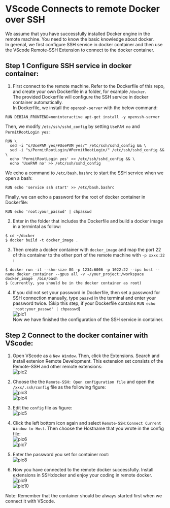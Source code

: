 # VScode Connects to remote Docker over SSH
We assume that you have successfully installed Docker engine in the remote machine. You need to know the basic knowledge about docker.     
In gerenal, we first configure SSH service in docker container and then use the VScode Remote-SSH Extension to connect to the docker container.    
## Step 1 Configure SSH service in docker container:   
1. First connect to the remote machine. Refer to the Dockerfile of this repo, and create your own Dockerfile in a folder, for example ```/docker```.     
The provided Dockerfile will configure the SSH service in docker container automatically.    
In Dockerfile, we install the ```openssh-server``` with the below command:     
```
RUN DEBIAN_FRONTEND=noninteractive apt-get install -y openssh-server    
```     
Then, we modify ```/etc/ssh/sshd_config``` by setting ```UsePAM no``` and ```PermitRootLogin yes```:    
``` 
RUN \    
  sed -i "s/UsePAM yes/#UsePAM yes/" /etc/ssh/sshd_config && \
  sed -i "s/PermitRootLogin/#PermitRootLogin/" /etc/ssh/sshd_config && \
  echo 'PermitRootLogin yes' >> /etc/ssh/sshd_config && \
  echo 'UsePAM no' >> /etc/ssh/sshd_config 
```
We echo a command to ```/etc/bash.bashrc``` to start the SSH service when we open a bash:   
``` 
RUN echo 'service ssh start' >> /etc/bash.bashrc
```    
Finally, we can echo a password for the root of docker container in Dockerfile:     
```      
RUN echo 'root:your_passwd' | chpasswd       
```

2.  Enter in the folder that includes the Dockerfile and build a docker image in a termintal as follow:   
```
$ cd ~/docker
$ docker build -t docker_image .
```    
3. Then create a docker container with ```docker_image``` and map the port 22 of this container to the other port of the remote machine with ```-p xxxx:22 ```:     
```
$ docker run -it --shm-size 8G -p 1234:6006 -p 1022:22 --ipc host --name docker_container --gpus all -v ~/your_project:/workspace docker_image  /bin/bash   
$ (currently, you should be in the docker container as root)
```     
4. If you did not set your password in Dockerfile, then set a password for SSH connection manually, type ```passwd``` in the terminal and enter your password twice. (Skip this step, if your Dockerfile contains ```RUN echo 'root:your_passwd' | chpasswd```)      
![pic1](pictures/change_passwd.png)     
Now we have finished the configuration of the  SSH service in container.    

## Step 2 Connect to the docker container with VScode:     
1. Open VScode as a ```New Window```. Then, click the Extensions. Search and install extenion Remote Development. This extension set consists of the Remote-SSH and other remote extensions:    
![pic2](pictures/Remote_Development.png)    


2. Choose the the ```Remote-SSH: Open configuration file``` and open the ```/xxx/.ssh/config``` file as the following figure:    
![pic3](pictures/SSH_config.png)       
![pic4](pictures/SSH_config2.png)     


3. Edit the ```config``` file as figure:   
![pic5](pictures/SSH_config3.png)     


4. Click the left bottom icon again and select ```Remote-SSH:Connect Current Window to Host```. Then choose the Hostname that you wrote in the config file:        
![pic6](pictures/SSH_config4.png)     
![pic7](pictures/SSH_config5.png)    


5. Enter the password you set for container root:      
![pic8](pictures/SSH_config6_new.png)    


6. Now you have connected to the remote docker successfully. Install extensions in SSH:docker and enjoy your coding in remote docker.    
![pic9](pictures/SSH:docker.png)    
![pic10](pictures/extension_install.png)     
      
Note: Remember that the container should be always started first when we connect it with VScode.
